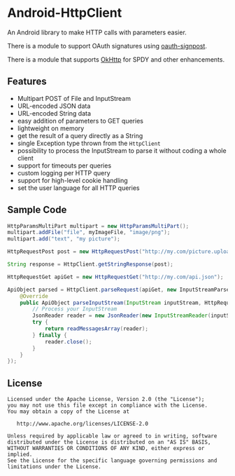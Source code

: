 Android-HttpClient
==================

An Android library to make HTTP calls with parameters easier.

There is a module to support OAuth signatures using [oauth-signpost][1].

There is a module that supports [OkHttp][2] for SPDY and other enhancements.

Features
--------

* Multipart POST of File and InputStream
* URL-encoded JSON data
* URL-encoded String data
* easy addition of parameters to GET queries
* lightweight on memory
* get the result of a query directly as a String
* single Exception type thrown from the `HttpClient`
* possibility to process the InputStream to parse it without coding a whole client
* support for timeouts per queries
* custom logging per HTTP query
* support for high-level cookie handling
* set the user language for all HTTP queries

Sample Code
-----------

```java
HttpParamsMultiPart multipart = new HttpParamsMultiPart();
multipart.addFile("file", myImageFile, "image/png");
multipart.add("text", "my picture");

HttpRequestPost post = new HttpRequestPost("http://my.com/picture.upload", multipart);

String response = HttpClient.getStringResponse(post);
```

```java
HttpRequestGet apiGet = new HttpRequestGet("http://my.com/api.json");

ApiObject parsed = HttpClient.parseRequest(apiGet, new InputStreamParser<ApiObject>() {
	@Override
	public ApiObject parseInputStream(InputStream inputStream, HttpRequest request) throws IOException {
		// Process your InputStream
		JsonReader reader = new JsonReader(new InputStreamReader(inputStream, "UTF-8"));
		try {
			return readMessagesArray(reader);
		} finally {
			reader.close();
		}
	}
});
```

License
-------

    Licensed under the Apache License, Version 2.0 (the "License");
    you may not use this file except in compliance with the License.
    You may obtain a copy of the License at

       http://www.apache.org/licenses/LICENSE-2.0

    Unless required by applicable law or agreed to in writing, software
    distributed under the License is distributed on an "AS IS" BASIS,
    WITHOUT WARRANTIES OR CONDITIONS OF ANY KIND, either express or implied.
    See the License for the specific language governing permissions and
    limitations under the License.

[1]: https://code.google.com/p/oauth-signpost/
[2]: https://github.com/square/okhttp

